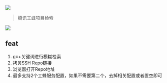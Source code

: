 [![](https://img.shields.io/badge/version-v0.4-green)](./Git%20Code.alfredworkflow)
 > 腾讯工蜂项目检索
 
![](./screenshot.gif)

## feat
1. gc+关键词进行模糊检索
2. 拷贝SSH Repo链接
3. 浏览器打开Repo地址
4. 最多支持2个工蜂服务配置，如果不需要第二个，去掉相关配置或者置空即可
